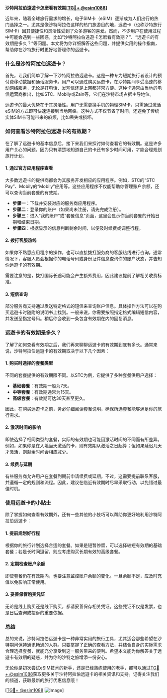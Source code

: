 **沙特阿拉伯遠遊卡怎麽看有效期[[TG💪+ @esim1088](https://t.me/s/esim1088)]**

近年来，随着全球旅行需求的增长，电子SIM卡（eSIM）逐渐成为人们出行的热门选择之一。尤其是像沙特阿拉伯这样的热门旅游目的地，远遊卡（也称沙特旅行SIM卡）因其便捷性和灵活性受到了众多游客的喜爱。然而，不少用户在使用过程中可能会遇到一些困惑，比如“沙特阿拉伯遠遊卡怎麽看有效期？”、“远遊卡的有效期是多久？”等问题。本文将为你详细解答这些问题，并提供实用的操作指南，帮助你在沙特旅行时更好地管理你的远遊卡。

### 什么是沙特阿拉伯远遊卡？

首先，让我们简单了解一下沙特阿拉伯远遊卡。这是一种专为短期旅行者设计的预付费移动数据和通话服务卡。用户可以通过购买远遊卡，在沙特期间享受高速的移动网络服务，无论是打电话、发短信还是上网都非常方便。这种卡通常由当地的电信运营商推出，比如STC、Mobily或Zain等，它们在沙特市场占据主导地位。

远遊卡的最大优势在于其灵活性。用户无需更换手机的物理SIM卡，只需通过激活eSIM的方式即可快速连接到当地网络。这种方式不仅节省了时间，还避免了传统实体SIM卡可能带来的麻烦，比如丢失或损坏。

### 如何查看沙特阿拉伯远遊卡的有效期？

在了解了远遊卡的基本信息后，接下来我们来探讨如何查看它的有效期。这是许多用户关心的问题，因为只有清楚地知道自己的卡还有多少时间可用，才能合理规划旅行计划。

#### 1. **通过官方应用程序查看**
大多数远遊卡的提供商都会为其服务开发相应的应用程序。例如，STC的“STC Pay”、Mobily的“Mobily”应用等。这些应用程序不仅能帮助你管理账户余额，还可以查询当前套餐的有效期。

- **步骤一**：下载并安装对应的服务商应用程序。
- **步骤二**：登录你的账户（如果尚未注册，请先完成注册）。
- **步骤三**：进入“我的账户”或“套餐信息”页面，这里会显示你当前套餐的开始日期和结束日期。
- **步骤四**：根据显示的信息判断剩余时间，以便及时续费或调整行程。

#### 2. **拨打客服热线**
如果你不熟悉应用程序的操作，也可以直接拨打服务商的客服热线进行咨询。通常情况下，客服人员会根据你的电话号码或身份证件信息查询你的账户状态，并告知你远遊卡的有效期。

需要注意的是，拨打国际长途可能会产生额外费用，因此建议提前了解相关收费标准。

#### 3. **短信查询**
部分服务商支持通过发送特定格式的短信来查询账户信息。具体操作方法可以在购买远遊卡时随附的说明书上找到。一般来说，你需要按照指定格式编辑短信内容，并发送至指定号码。稍后你会收到一条包含有效期在内的回复消息。

### 远遊卡的有效期是多久？

了解了如何查看有效期之后，我们再来聊聊远遊卡的有效期到底有多长。通常来说，沙特阿拉伯远遊卡的有效期取决于以下几个因素：

#### 1. **购买时选择的套餐类型**
不同的套餐提供的有效期限不同。以STC为例，它提供了多种套餐供用户选择：
- **基础套餐**：有效期一般为7天。
- **中等套餐**：有效期通常为15天。
- **高级套餐**：有效期可达30天甚至更久。

因此，在购买远遊卡之前，务必仔细阅读套餐说明，确保所选套餐能够满足你的旅行需求。

#### 2. **激活时间的影响**
即使选择了相同类型的套餐，实际的有效期也可能因激活时间的不同而有所差异。例如，如果你是在入境当天激活的卡，则有效期从激活之日起算；但如果延迟几天才激活，则剩余时间会相应减少。

#### 3. **续费与延期**
有些服务商允许用户在套餐到期前申请续费或延期。不过，这需要提前联系客服，并遵循一定的规则和流程。因此，建议在临近有效期时尽早采取行动，以免错过最佳时机。

### 使用远遊卡的小贴士

除了掌握如何查看有效期外，还有一些其他的小技巧可以帮助你更好地利用沙特阿拉伯远遊卡：

#### 1. **提前规划好行程**
根据你的旅行计划选择合适的套餐。如果是短暂停留，可以选择较短有效期的基础套餐；若是长时间逗留，则应考虑购买长期有效的高级套餐。

#### 2. **定期检查账户余额**
即使套餐仍在有效期内，也要注意监控账户余额的变化。一旦余额不足，应及时充值以免影响正常使用。

#### 3. **妥善保管购买凭证**
无论是线上购买还是线下购买，都请妥善保存相关凭证。这些凭证不仅是发票，也是日后查询或投诉的重要依据。

### 总结

总的来说，沙特阿拉伯远遊卡是一种非常实用的旅行工具，尤其适合那些希望在沙特期间保持通讯畅通的人群。只要掌握了正确的查看方法，并结合自身的实际需求合理选择套餐，就能充分享受到这一服务带来的便利。希望本文能为你解答关于远遊卡有效期的疑惑，并为你的沙特之旅增添一份安心。

无论你是初次尝试eSIM技术的新手，还是已经熟练使用的老手，都可以通过[TG💪+ @esim1088](https://t.me/s/esim1088)获取更多关于沙特阿拉伯远遊卡的相关资讯和支持。记得关注我们的频道，获取最新的旅行优惠信息哦！

[[TG💪+ @esim1088](https://t.me/s/esim1088) ![Image](https://i.postimg.cc/4NQfJmqS/Snipaste-2025-05-13-00-14-12.png)]